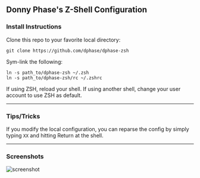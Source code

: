 ## Donny Phase's Z-Shell Configuration
### Install Instructions
Clone this repo to your favorite local directory:

```
git clone https://github.com/dphase/dphase-zsh
```

Sym-link the following:

```
ln -s path_to/dphase-zsh ~/.zsh
ln -s path_to/dphase-zsh/rc ~/.zshrc
```

If using ZSH, reload your shell.  If using another shell, change your user account to use
ZSH as default.

---

### Tips/Tricks
If you modify the local configuration, you can reparse the config by simply typing ``XX``
and hitting Return at the shell.

---

### Screenshots
![screenshot](https://raw.github.com/dphase/dphase-zsh/master/dphase-zsh.png)
